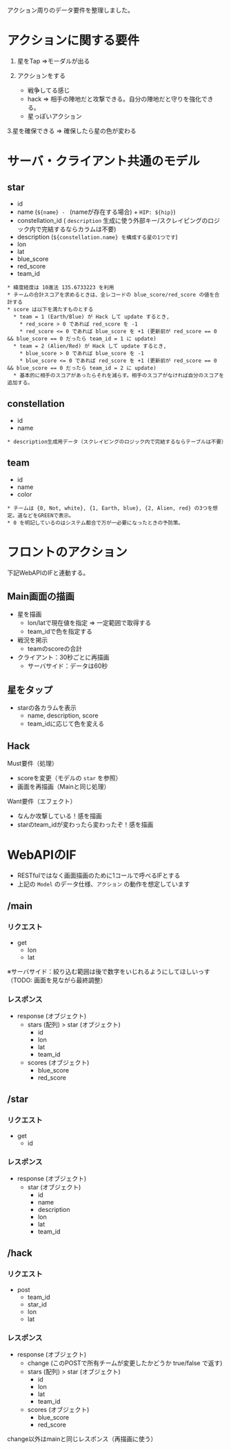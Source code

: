 アクション周りのデータ要件を整理しました。

# アクションに関する要件

1. 星をTap =>モーダルが出る

2. アクションをする
    - 戦争してる感じ
    - hack => 相手の陣地だと攻撃できる。自分の陣地だと守りを強化できる。
    - 星っぽいアクション

3.星を確保できる => 確保したら星の色が変わる

# サーバ・クライアント共通のモデル

## star

- id
- name (`${name} - ` (nameが存在する場合) + `HIP: ${hip}`)
- constellation_id ( `description` 生成に使う外部キー/スクレイピングのロジック内で完結するならカラムは不要)
- description (`${constellation.name} を構成する星の1つです`)
- lon
- lat
- blue_score
- red_score
- team_id

```
* 緯度経度は 10進法 135.6733223 を利用
* チームの合計スコアを求めるときは、全レコードの blue_score/red_score の値を合計する
* score は以下を満たすものとする
  * team = 1 (Earth/Blue) が Hack して update するとき,
    * red_score > 0 であれば red_score を -1
    * red_score <= 0 であれば blue_score を +1 (更新前が red_score == 0 && blue_score == 0 だったら team_id = 1 に update)
  * team = 2 (Alien/Red) が Hack して update するとき,
    * blue_score > 0 であれば blue_score を -1
    * blue_score <= 0 であれば red_score を +1 (更新前が red_score == 0 && blue_score == 0 だったら team_id = 2 に update)
  * 基本的に相手のスコアがあったらそれを減らす。相手のスコアがなければ自分のスコアを追加する。
```

## constellation

- id
- name

```
* description生成用データ（スクレイピングのロジック内で完結するならテーブルは不要）
```

## team

- id
- name
- color

```
* チームは {0, Not, white}, {1, Earth, blue}, {2, Alien, red} の3つを想定。道などをGREENで表示。
* 0 を明記しているのはシステム都合で万が一必要になったときの予防策。
```



# フロントのアクション

下記WebAPIのIFと連動する。

## Main画面の描画

- 星を描画
    - lon/latで現在値を指定 => 一定範囲で取得する
    - team_idで色を指定する
- 戦況を掲示
    - teamのscoreの合計
- クライアント：30秒ごとに再描画
    - サーバサイド：データは60秒

## 星をタップ

- starの各カラムを表示
    - name, description, score
    - team_idに応じて色を変える

## Hack

Must要件（処理）

- scoreを変更（モデルの `star` を参照）
- 画面を再描画（Mainと同じ処理）

Want要件（エフェクト）

- なんか攻撃している！感を描画
- starのteam_idが変わったら変わったぞ！感を描画

# WebAPIのIF

- RESTfulではなく画面描画のために1コールで呼べるIFとする
- 上記の `Model` のデータ仕様、`アクション` の動作を想定しています

## /main

### リクエスト

- get
    - lon
    - lat

※サーバサイド：絞り込む範囲は後で数字をいじれるようにしてほしいっす（TODO: 画面を見ながら最終調整）

### レスポンス

- response (オブジェクト)
    - stars (配列) > star (オブジェクト)
        - id
        - lon
        - lat
        - team_id
    - scores (オブジェクト)
        - blue_score
        - red_score

## /star

### リクエスト

- get
    - id

### レスポンス

- response (オブジェクト)
    - star (オブジェクト)
        - id
        - name
        - description
        - lon
        - lat
        - team_id

## /hack

### リクエスト

- post
    - team_id
    - star_id
    - lon
    - lat

### レスポンス

- response (オブジェクト)
    - change (このPOSTで所有チームが変更したかどうか true/false で返す)
    - stars (配列) > star (オブジェクト)
        - id
        - lon
        - lat
        - team_id
    - scores (オブジェクト)
        - blue_score
        - red_score

change以外はmainと同じレスポンス（再描画に使う）

